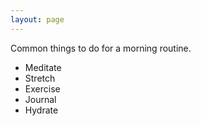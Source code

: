 ```yaml
---
layout: page
---
```


Common things to do for a morning routine.

- Meditate
- Stretch
- Exercise
- Journal
- Hydrate